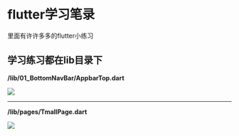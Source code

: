 # flutter学习笔录

里面有许许多多的flutter小练习

## 学习练习都在lib目录下
**/lib/01_BottomNavBar/AppbarTop.dart**

![](https://img-blog.csdnimg.cn/2020040522091255.gif)

<hr />

**/lib/pages/TmallPage.dart**

![](https://img-blog.csdnimg.cn/20200505151910769.png?x-oss-process=image/watermark,type_ZmFuZ3poZW5naGVpdGk,shadow_10,text_aHR0cHM6Ly9ibG9nLmNzZG4ubmV0L3FxXzQxNjE0OTI4,size_16,color_FFFFFF,t_70)
